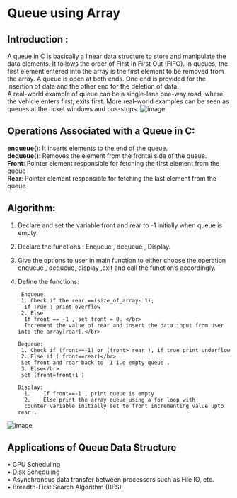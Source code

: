 # Queue using Array

## Introduction :
A queue in C is basically a linear data structure to store and manipulate the data elements. It follows the order of First In First Out (FIFO).
In queues, the first element entered into the array is the first element to be removed from the array.
A queue is open at both ends. One end is provided for the insertion of data and the other end for the deletion of data.
</br>
A real-world example of queue can be a single-lane one-way road, where the vehicle enters first, exits first. More real-world examples can be seen as queues at the ticket windows and bus-stops.
![image](https://user-images.githubusercontent.com/125560933/221842144-592cc671-b039-4021-828f-14c5f295f303.png)

## Operations Associated with a Queue in C:

**enqueue()**: It inserts elements to the end of the queue.</br>
**dequeue()**: Removes the element from the frontal side of the queue.</br>
**Front**: Pointer element responsible for fetching the first element from the queue</br>
**Rear**: Pointer element responsible for fetching the last element from the queue</br>

## Algorithm: 
1.	Declare and set the variable front and rear to -1 initially when queue is empty.
2.	Declare the functions : Enqueue , dequeue , Display. 
3.	Give the options to user in main function to either choose the operation enqueue , dequeue, display ,exit and call the function’s accordingly. 
4.	Define the functions:

         Enqueue:
         1.	Check if the rear ==(size_of_array- 1);
          If True : print overflow
         2.	Else 
          If front == -1 , set front = 0. </br>
          Increment the value of rear and insert the data input from user into the array[rear].</br>

        Dequeue: 
         1. Check if (front==-1) or (front> rear ), if true print underflow 
         2.	Else if ( front==rear)</br>
         Set front and rear back to -1 i.e empty queue . 
         3.	Else</br> 
         set (front=front+1 )

        Display: 
          1.	If front==-1 , print queue is empty 
          2.	Else print the array queue using a for loop with
          counter variable initially set to front incrementing value upto rear .
![image](https://user-images.githubusercontent.com/125560933/221842241-5d3e14de-cdfb-4b1f-b33e-71ffba901332.png)


## Applications of Queue Data Structure
•	CPU Scheduling</br>
•	Disk Scheduling</br>
•	Asynchronous data transfer between processors such as File IO, etc.</br>
•	Breadth-First Search Algorithm (BFS)</br>
